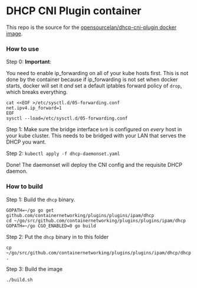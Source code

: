# DHCP CNI Plugin container

This repo is the source for the [opensourcelan/dhcp-cni-plugin docker image](https://hub.docker.com/r/opensourcelan/dhcp-cni-plugin/).

### How to use

Step 0: **Important**: 

You need to enable ip_forwarding on all of your kube hosts first. This is not done by
the container because if ip_forwarding is not set when docker starts, docker will set
it _and_ set a default iptables forward policy of `drop`, which breaks everything.

```
cat <<EOF >/etc/sysctl.d/05-forwarding.conf 
net.ipv4.ip_forward=1
EOF
sysctl --load=/etc/sysctl.d/05-forwarding.conf 
```

Step 1: Make sure the bridge interface `br0` is configured on *every* host
in your kube cluster. This needs to be bridged with your LAN that serves
the DHCP you want.

Step 2: `kubectl apply -f dhcp-daemonset.yaml`

Done! The daemonset will deploy the CNI config and the requisite
DHCP daemon.

### How to build

Step 1: Build the `dhcp` binary.

```
GOPATH=~/go go get github.com/containernetworking/plugins/plugins/ipam/dhcp
cd ~/go/src/github.com/containernetworking/plugins/plugins/ipam/dhcp
GOPATH=~/go CGO_ENABLED=0 go build
```

Step 2: Put the `dhcp` binary in to this folder

```
cp ~/go/src/github.com/containernetworking/plugins/plugins/ipam/dhcp/dhcp .
```

Step 3: Build the image

```
./build.sh
```



